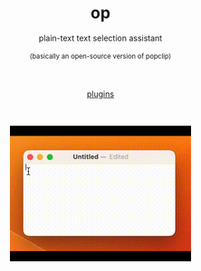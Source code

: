 <div align="center">
  <h1>
    op
  </h1>

  <p>
    plain-text text selection assistant<br>
    <br>
    <sup>(basically an open-source version of popclip)</sup>
  </p>

  <br>

  <a href="https://github.com/nogira/op-plugins">plugins</a>
  
  <br>
  <br>
  
  <!-- clipping the black not supported in github md :( -->
  <img src="https://github.com/nogira/op/blob/main/preview.gif" />
</div>


